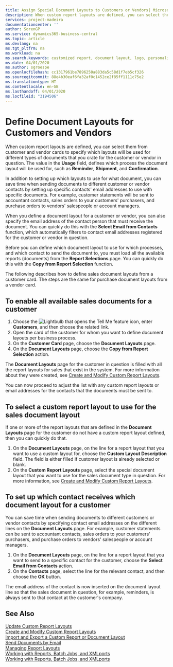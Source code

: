 ```yaml
---
title: Assign Special Document Layouts to Customers or Vendors| Microsoft Docs
description: When custom report layouts are defined, you can select them from customer and vendor cards to specify that the selected layouts will be used for documents that you crate for the customer or vendor in question.
services: project-madeira
documentationcenter: ''
author: SorenGP
ms.service: dynamics365-business-central
ms.topic: article
ms.devlang: na
ms.tgt_pltfrm: na
ms.workload: na
ms.search.keywords: customized report, document layout, logo, personalize
ms.date: 04/01/2020
ms.author: sgroespe
ms.openlocfilehash: cc1317961be7896250a883da5c58d1f7eb5cf326
ms.sourcegitcommit: 88e4b30eaf6fa32af0c1452ce2f85ff1111c75e2
ms.translationtype: HT
ms.contentlocale: en-GB
ms.lasthandoff: 04/01/2020
ms.locfileid: "3194506"
---
```

# <a name="define-document-layouts-for-customers-and-vendors"></a>Define Document Layouts for Customers and Vendors
When custom report layouts are defined, you can select them from customer and vendor cards to specify which layouts will be used for different types of documents that you crate for the customer or vendor in question. The value in the **Usage** field, defines which process the document layout will be used for, such as **Reminder**, **Shipment**, and **Confirmation**.

In addition to setting up which layouts to use for what document, you can save time when sending documents to different customer or vendor contacts by setting up specific contacts' email addresses to use with specific documents. For example, customer statements will be sent to accountant contacts, sales orders to your customers' purchasers, and purchase orders to vendors' salespeople or account managers.

When you define a document layout for a customer or vendor, you can also specify the email address of the contact person that must receive the document. You can quickly do this with the **Select Email from Contacts** function, which automatically filters to contact email addresses registered for the customer or vendor in question.

Before you can define which document layout to use for which processes, and which contact to send the document to, you must load all the available reports (documents) from the **Report Selections** page. You can quickly do this with the **Copy from Report Selection** function.

The following describes how to define sales document layouts from a customer card. The steps are the same for purchase document layouts from a vendor card.

## <a name="to-enable-all-available-sales-documents-for-a-customer"></a>To enable all available sales documents for a customer
1. Choose the ![Lightbulb that opens the Tell Me feature](media/ui-search/search_small.png "Tell me what you want to do") icon, enter **Customers**, and then choose the related link.
2. Open the card of the customer for whom you want to define document layouts per business process.
3. On the **Customer Card** page, choose the **Document Layouts** page.
4. On the **Document Layouts** page, choose the **Copy from Report Selection** action.

The **Document Layouts** page for the customer in question is filled with all the report layouts for sales that exist in the system. For more information about they were created, see [Create and Modify Custom Report Layouts](ui-how-create-custom-report-layout.md).

You can now proceed to adjust the list with any custom report layouts or email addresses for the contacts that the documents must be sent to.

## <a name="to-select-a-custom-report-layout-to-use-for-the-sales-document-layout"></a>To select a custom report layout to use for the sales document layout
If one or more of the report layouts that are defined in the **Document Layouts** page for the customer do not have a custom report layout defined, then you can quickly do that.

1. On the **Document Layouts** page, on the line for a report layout that you want to use a custom layout for, choose the **Custom Layout Description** field. The field is either filled if customer layout is already selected or blank.
2. On the **Custom Report Layouts** page, select the special document layout that you want to use for the sales document type in question. For more information, see [Create and Modify Custom Report Layouts](ui-how-create-custom-report-layout.md).

## <a name="to-set-up-which-contact-receives-which-document-layout-for-a-customer"></a>To set up which contact receives which document layout for a customer
You can save time when sending documents to different customers or vendor contacts by specifying contact email addresses on the different lines on the **Document Layouts** page. For example, customer statements can be sent to accountant contacts, sales orders to your customers' purchasers, and purchase orders to vendors' salespeople or account managers.

1. On the **Document Layouts** page, on the line for a report layout that you want to send to a specific contact for the customer, choose the **Select Email from Contacts** action.
2. On the **Contacts** page, select the line for the relevant contact, and then choose the **OK** button.

The email address of the contact is now inserted on the document layout line so that the sales document in question, for example, reminders, is always sent to that contact at the customer's company.

## <a name="see-also"></a>See Also  
[Update Custom Report Layouts](ui-update-report-layouts.md)  
[Create and Modify Custom Report Layouts](ui-how-create-custom-report-layout.md)  
[Import and Export a Custom Report or Document Layout](ui-how-import-and-export-report-layout.md)  
[Send Documents by Email](ui-how-send-documents-email.md)  
[Managing Report Layouts](ui-manage-report-layouts.md)  
[Working with Reports, Batch Jobs, and XMLports](ui-work-report.md)  
[Working with Reports, Batch Jobs, and XMLports](ui-work-report.md)  
